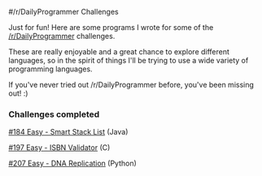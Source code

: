 #/r/DailyProgrammer Challenges

Just for fun! Here are some programs I wrote for some of the [/r/DailyProgrammer](http://www.reddit.com/r/dailyprogrammer) challenges.

These are really enjoyable and a great chance to explore different languages, so in the spirit of things I'll be trying to use a wide variety of
programming languages.

If you've never tried out /r/DailyProgrammer before, you've been missing out! :)

### Challenges completed

[#184 Easy - Smart Stack List](http://www.reddit.com/r/dailyprogrammer/comments/2j5929/10132014_challenge_184_easy_smart_stack_list/) (Java)

[#197 Easy - ISBN Validator](http://www.reddit.com/r/dailyprogrammer/comments/2s7ezp/20150112_challenge_197_easy_isbn_validator/) (C)

[#207 Easy - DNA Replication](http://www.reddit.com/r/dailyprogrammer/comments/2zyipu/20150323_challenge_207_easy_bioinformatics_1_dna/) (Python)
